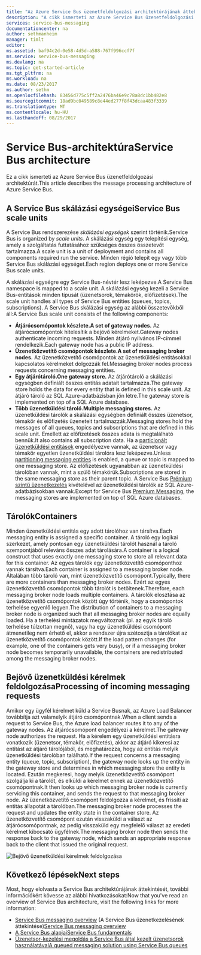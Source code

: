 ```yaml
---
title: "Az Azure Service Bus üzenetfeldolgozási architektúrájának áttekintése | Microsoft Docs"
description: "A cikk ismerteti az Azure Service Bus üzenetfeldolgozási architektúráját."
services: service-bus-messaging
documentationcenter: na
author: sethmanheim
manager: timlt
editor: 
ms.assetid: baf94c2d-0e58-4d5d-a588-767f996ccf7f
ms.service: service-bus-messaging
ms.devlang: na
ms.topic: get-started-article
ms.tgt_pltfrm: na
ms.workload: na
ms.date: 08/23/2017
ms.author: sethm
ms.openlocfilehash: 83456d775c5ff2a2476ba46e9c78a8dc1bb482e8
ms.sourcegitcommit: 18ad9bc049589c8e44ed277f8f43dcaa483f3339
ms.translationtype: MT
ms.contentlocale: hu-HU
ms.lasthandoff: 08/29/2017
---
```

# <a name="service-bus-architecture"></a><span data-ttu-id="8af93-103">Service Bus-architektúra</span><span class="sxs-lookup"><span data-stu-id="8af93-103">Service Bus architecture</span></span>
<span data-ttu-id="8af93-104">Ez a cikk ismerteti az Azure Service Bus üzenetfeldolgozási architektúrát.</span><span class="sxs-lookup"><span data-stu-id="8af93-104">This article describes the message processing architecture of Azure Service Bus.</span></span>

## <a name="service-bus-scale-units"></a><span data-ttu-id="8af93-105">A Service Bus skálázási egységei</span><span class="sxs-lookup"><span data-stu-id="8af93-105">Service Bus scale units</span></span>
<span data-ttu-id="8af93-106">A Service Bus rendszerezése *skálázási egységek* szerint történik.</span><span class="sxs-lookup"><span data-stu-id="8af93-106">Service Bus is organized by *scale units*.</span></span> <span data-ttu-id="8af93-107">A skálázási egység egy telepítési egység, amely a szolgáltatás futtatásához szükséges összes összetevőt tartalmazza.</span><span class="sxs-lookup"><span data-stu-id="8af93-107">A scale unit is a unit of deployment and contains all components required run the service.</span></span> <span data-ttu-id="8af93-108">Minden régió telepít egy vagy több Service Bus skálázási egységet.</span><span class="sxs-lookup"><span data-stu-id="8af93-108">Each region deploys one or more Service Bus scale units.</span></span>

<span data-ttu-id="8af93-109">A skálázási egységre egy Service Bus-névtér lesz leképezve.</span><span class="sxs-lookup"><span data-stu-id="8af93-109">A Service Bus namespace is mapped to a scale unit.</span></span> <span data-ttu-id="8af93-110">A skálázási egység kezeli a Service Bus-entitások minden típusát (üzenetsorok, témakörök, előfizetések).</span><span class="sxs-lookup"><span data-stu-id="8af93-110">The scale unit handles all types of Service Bus entities (queues, topics, subscriptions).</span></span> <span data-ttu-id="8af93-111">A Service Bus skálázási egység az alábbi összetevőkből áll:</span><span class="sxs-lookup"><span data-stu-id="8af93-111">A Service Bus scale unit consists of the following components:</span></span>

* <span data-ttu-id="8af93-112">**Átjárócsomópontok készlete.**</span><span class="sxs-lookup"><span data-stu-id="8af93-112">**A set of gateway nodes.**</span></span> <span data-ttu-id="8af93-113">Az átjárócsomópontok hitelesítik a bejövő kérelmeket.</span><span class="sxs-lookup"><span data-stu-id="8af93-113">Gateway nodes authenticate incoming requests.</span></span> <span data-ttu-id="8af93-114">Minden átjáró nyilvános IP-címmel rendelkezik.</span><span class="sxs-lookup"><span data-stu-id="8af93-114">Each gateway node has a public IP address.</span></span>
* <span data-ttu-id="8af93-115">**Üzenetközvetítő csomópontok készlete.**</span><span class="sxs-lookup"><span data-stu-id="8af93-115">**A set of messaging broker nodes.**</span></span> <span data-ttu-id="8af93-116">Az üzenetközvetítő csomópontok az üzenetküldési entitásokkal kapcsolatos kérelmeket dolgozzák fel.</span><span class="sxs-lookup"><span data-stu-id="8af93-116">Messaging broker nodes process requests concerning messaging entities.</span></span>
* <span data-ttu-id="8af93-117">**Egy átjárótároló.**</span><span class="sxs-lookup"><span data-stu-id="8af93-117">**One gateway store.**</span></span> <span data-ttu-id="8af93-118">Az átjárótároló a skálázási egységben definiált összes entitás adatait tartalmazza.</span><span class="sxs-lookup"><span data-stu-id="8af93-118">The gateway store holds the data for every entity that is defined in this scale unit.</span></span> <span data-ttu-id="8af93-119">Az átjáró tároló az SQL Azure-adatbázisban jön létre.</span><span class="sxs-lookup"><span data-stu-id="8af93-119">The gateway store is implemented on top of a SQL Azure database.</span></span>
* <span data-ttu-id="8af93-120">**Több üzenetküldési tároló.**</span><span class="sxs-lookup"><span data-stu-id="8af93-120">**Multiple messaging stores.**</span></span> <span data-ttu-id="8af93-121">Az üzenetküldési tárolók a skálázási egységben definiált összes üzenetsor, témakör és előfizetés üzeneteit tartalmazzák.</span><span class="sxs-lookup"><span data-stu-id="8af93-121">Messaging stores hold the messages of all queues, topics and subscriptions that are defined in this scale unit.</span></span> <span data-ttu-id="8af93-122">Emellett az előfizetések összes adata is megtalálható bennük.</span><span class="sxs-lookup"><span data-stu-id="8af93-122">It also contains all subscription data.</span></span> <span data-ttu-id="8af93-123">Ha a [particionált üzenetküldési entitások](service-bus-partitioning.md) engedélyezve vannak, az üzenetsor vagy témakör egyetlen üzenetküldési tárolóra lesz leképezve.</span><span class="sxs-lookup"><span data-stu-id="8af93-123">Unless [partitioning messaging entities](service-bus-partitioning.md) is enabled, a queue or topic is mapped to one messaging store.</span></span> <span data-ttu-id="8af93-124">Az előfizetések ugyanabban az üzenetküldési tárolóban vannak, mint a szülő témakörük.</span><span class="sxs-lookup"><span data-stu-id="8af93-124">Subscriptions are stored in the same messaging store as their parent topic.</span></span> <span data-ttu-id="8af93-125">A Service Bus [Prémium szintű üzenetkezelés](service-bus-premium-messaging.md) kivételével az üzenetküldési tárolók az SQL Azure-adatbázisokban vannak.</span><span class="sxs-lookup"><span data-stu-id="8af93-125">Except for Service Bus [Premium Messaging](service-bus-premium-messaging.md), the messaging stores are implemented on top of SQL Azure databases.</span></span>

## <a name="containers"></a><span data-ttu-id="8af93-126">Tárolók</span><span class="sxs-lookup"><span data-stu-id="8af93-126">Containers</span></span>
<span data-ttu-id="8af93-127">Minden üzenetküldési entitás egy adott tárolóhoz van társítva.</span><span class="sxs-lookup"><span data-stu-id="8af93-127">Each messaging entity is assigned a specific container.</span></span> <span data-ttu-id="8af93-128">A tároló egy logikai szerkezet, amely pontosan egy üzenetküldési tárolót használ a tároló szempontjából releváns összes adat tárolására.</span><span class="sxs-lookup"><span data-stu-id="8af93-128">A container is a logical construct that uses exactly one messaging store to store all relevant data for this container.</span></span> <span data-ttu-id="8af93-129">Az egyes tárolók egy üzenetközvetítő csomóponthoz vannak társítva.</span><span class="sxs-lookup"><span data-stu-id="8af93-129">Each container is assigned to a messaging broker node.</span></span> <span data-ttu-id="8af93-130">Általában több tároló van, mint üzenetközvetítő csomópont.</span><span class="sxs-lookup"><span data-stu-id="8af93-130">Typically, there are more containers than messaging broker nodes.</span></span> <span data-ttu-id="8af93-131">Ezért az egyes üzenetközvetítő csomópontok több tárolót is betöltenek.</span><span class="sxs-lookup"><span data-stu-id="8af93-131">Therefore, each messaging broker node loads multiple containers.</span></span> <span data-ttu-id="8af93-132">A tárolók elosztása az üzenetközvetítő csomópontok között úgy történik, hogy a csomópontok terhelése egyenlő legyen.</span><span class="sxs-lookup"><span data-stu-id="8af93-132">The distribution of containers to a messaging broker node is organized such that all messaging broker nodes are equally loaded.</span></span> <span data-ttu-id="8af93-133">Ha a terhelési mintázatok megváltoznak (pl. az egyik tároló terhelése túlzottan megnő), vagy ha egy üzenetküldési csomópont átmenetileg nem érhető el, akkor a rendszer újra szétosztja a tárolókat az üzenetközvetítő csomópontok között.</span><span class="sxs-lookup"><span data-stu-id="8af93-133">If the load pattern changes (for example, one of the containers gets very busy), or if a messaging broker node becomes temporarily unavailable, the containers are redistributed among the messaging broker nodes.</span></span>

## <a name="processing-of-incoming-messaging-requests"></a><span data-ttu-id="8af93-134">Bejövő üzenetküldési kérelmek feldolgozása</span><span class="sxs-lookup"><span data-stu-id="8af93-134">Processing of incoming messaging requests</span></span>
<span data-ttu-id="8af93-135">Amikor egy ügyfél kérelmet küld a Service Busnak, az Azure Load Balancer továbbítja azt valamelyik átjáró csomópontnak.</span><span class="sxs-lookup"><span data-stu-id="8af93-135">When a client sends a request to Service Bus, the Azure load balancer routes it to any of the gateway nodes.</span></span> <span data-ttu-id="8af93-136">Az átjárócsomópont engedélyezi a kérelmet.</span><span class="sxs-lookup"><span data-stu-id="8af93-136">The gateway node authorizes the request.</span></span> <span data-ttu-id="8af93-137">Ha a kérelem egy üzenetküldési entitásra vonatkozik (üzenetsor, témakör, előfizetés), akkor az átjáró kikeresi az entitást az átjáró tárolójából, és meghatározza, hogy az entitás melyik üzenetküldési tárolóban található.</span><span class="sxs-lookup"><span data-stu-id="8af93-137">If the request concerns a messaging entity (queue, topic, subscription), the gateway node looks up the entity in the gateway store and determines in which messaging store the entity is located.</span></span> <span data-ttu-id="8af93-138">Ezután megkeresi, hogy melyik üzenetközvetítő csomópont szolgálja ki a tárolót, és elküldi a kérelmet ennek az üzenetközvetítő csomópontnak.</span><span class="sxs-lookup"><span data-stu-id="8af93-138">It then looks up which messaging broker node is currently servicing this container, and sends the request to that messaging broker node.</span></span> <span data-ttu-id="8af93-139">Az üzenetközvetítő csomópont feldolgozza a kérelmet, és frissíti az entitás állapotát a tárolóban.</span><span class="sxs-lookup"><span data-stu-id="8af93-139">The messaging broker node processes the request and updates the entity state in the container store.</span></span> <span data-ttu-id="8af93-140">Az üzenetközvetítő csomópont ezután visszaküldi a választ az átjárócsomópontnak, az pedig visszaküld egy megfelelő választ az eredeti kérelmet kibocsátó ügyfélnek.</span><span class="sxs-lookup"><span data-stu-id="8af93-140">The messaging broker node then sends the response back to the gateway node, which sends an appropriate response back to the client that issued the original request.</span></span>

![Bejövő üzenetküldési kérelmek feldolgozása](./media/service-bus-architecture/ic690644.png)

## <a name="next-steps"></a><span data-ttu-id="8af93-142">Következő lépések</span><span class="sxs-lookup"><span data-stu-id="8af93-142">Next steps</span></span>
<span data-ttu-id="8af93-143">Most, hogy elolvasta a Service Bus architektúrájának áttekintését, további információkért kövesse az alábbi hivatkozásokat:</span><span class="sxs-lookup"><span data-stu-id="8af93-143">Now that you've read an overview of Service Bus architecture, visit the following links for more information:</span></span>

* <span data-ttu-id="8af93-144">[Service Bus messaging overview](service-bus-messaging-overview.md) (A Service Bus üzenetkezelésének áttekintése)</span><span class="sxs-lookup"><span data-stu-id="8af93-144">[Service Bus messaging overview](service-bus-messaging-overview.md)</span></span>
* [<span data-ttu-id="8af93-145">A Service Bus alapjai</span><span class="sxs-lookup"><span data-stu-id="8af93-145">Service Bus fundamentals</span></span>](service-bus-fundamentals-hybrid-solutions.md)
* [<span data-ttu-id="8af93-146">Üzenetsor-kezelési megoldás a Service Bus által kezelt üzenetsorok használatával</span><span class="sxs-lookup"><span data-stu-id="8af93-146">A queued messaging solution using Service Bus queues</span></span>](service-bus-dotnet-multi-tier-app-using-service-bus-queues.md)


